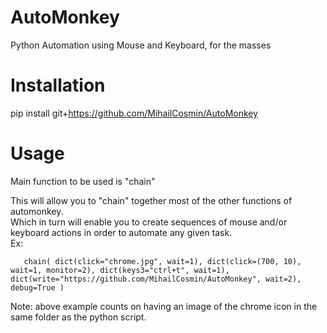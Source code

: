# AutoMonkey
Python Automation using Mouse and Keyboard, for the masses

# Installation
pip install git+https://github.com/MihailCosmin/AutoMonkey

# Usage
Main function to be used is "chain"  

This will allow you to "chain" together most of the other functions of automonkey.  
Which in turn will enable you to create sequences of mouse and/or keyboard actions in order to automate any given task.  
Ex:

`   chain(
        dict(click="chrome.jpg", wait=1),
        dict(click=(700, 10), wait=1, monitor=2),
        dict(keys3="ctrl+t", wait=1),
        dict(write="https://github.com/MihailCosmin/AutoMonkey", wait=2),
        debug=True
    )`

Note: above example counts on having an image of the chrome icon in the same folder as the python script.